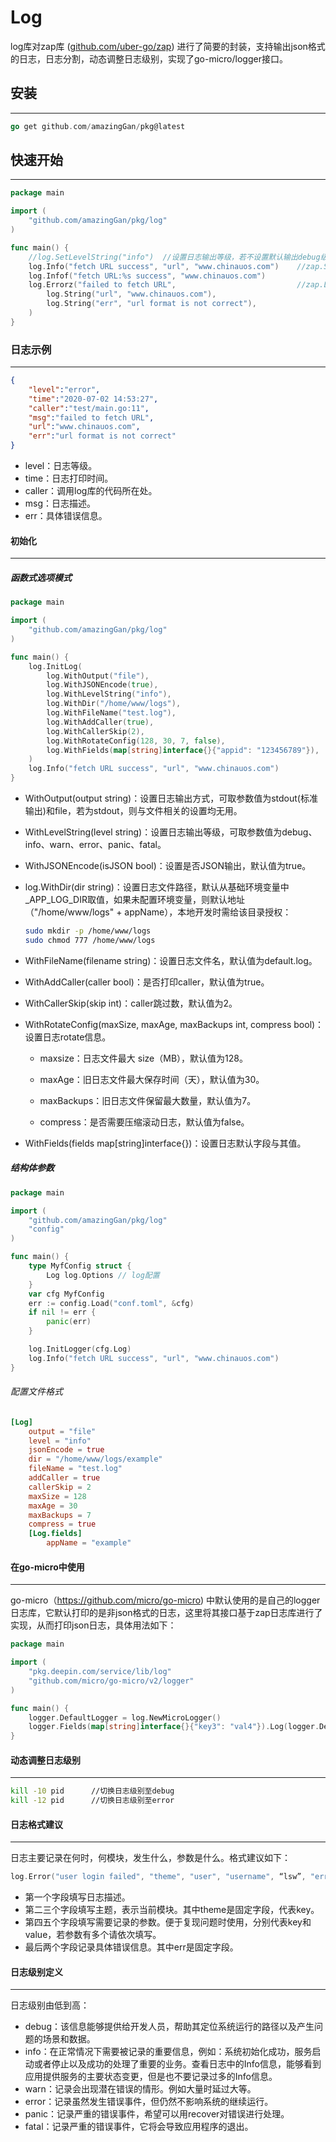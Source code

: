 # Log

log库对zap库 ([github.com/uber-go/zap](http://github.com/uber-go/zap "github.com/uber-go/zap")) 进行了简要的封装，支持输出json格式的日志，日志分割，动态调整日志级别，实现了go-micro/logger接口。

## 安装

------

```go
go get github.com/amazingGan/pkg@latest
```

## 快速开始

------

```go
package main

import (
	"github.com/amazingGan/pkg/log"
)

func main() {
	//log.SetLevelString("info")  //设置日志输出等级，若不设置默认输出debug级别以上的日志
	log.Info("fetch URL success", "url", "www.chinauos.com")    //zap.SugaredLogger 写法
	log.Infof("fetch URL:%s success", "www.chinauos.com")
	log.Errorz("failed to fetch URL",                           //zap.Logger 写法
		log.String("url", "www.chinauos.com"),
		log.String("err", "url format is not correct"),
	)
}
```

### 日志示例

------



```json
{
	"level":"error",
	"time":"2020-07-02 14:53:27",
	"caller":"test/main.go:11",
	"msg":"failed to fetch URL",
	"url":"www.chinauos.com",
	"err":"url format is not correct"
}
```

- level：日志等级。
- time：日志打印时间。
- caller：调用log库的代码所在处。
- msg：日志描述。
- err：具体错误信息。

#### 初始化

------

##### 函数式选项模式

```go
package main

import (
	"github.com/amazingGan/pkg/log"
)

func main() {
	log.InitLog(
		log.WithOutput("file"),
		log.WithJSONEncode(true),
		log.WithLevelString("info"),
		log.WithDir("/home/www/logs"),
		log.WithFileName("test.log"),
		log.WithAddCaller(true),
		log.WithCallerSkip(2),
		log.WithRotateConfig(128, 30, 7, false),
		log.WithFields(map[string]interface{}{"appid": "123456789"}),
	)
	log.Info("fetch URL success", "url", "www.chinauos.com")
}

```

- WithOutput(output string)：设置日志输出方式，可取参数值为stdout(标准输出)和file，若为stdout，则与文件相关的设置均无用。

- WithLevelString(level string)：设置日志输出等级，可取参数值为debug、info、warn、error、panic、fatal。

- WithJSONEncode(isJSON bool)：设置是否JSON输出，默认值为true。

- log.WithDir(dir string)：设置日志文件路径，默认从基础环境变量中_APP_LOG_DIR取值，如果未配置环境变量，则默认地址（"/home/www/logs" + appName），本地开发时需给该目录授权：

  ```bash
  sudo mkdir -p /home/www/logs
  sudo chmod 777 /home/www/logs
  ```

- WithFileName(filename string)：设置日志文件名，默认值为default.log。

- WithAddCaller(caller bool)：是否打印caller，默认值为true。

- WithCallerSkip(skip int)：caller跳过数，默认值为2。

- WithRotateConfig(maxSize, maxAge, maxBackups int, compress bool)：设置日志rotate信息。

  - maxsize：日志文件最大 size（MB），默认值为128。

  - maxAge：旧日志文件最大保存时间（天），默认值为30。

  - maxBackups：旧日志文件保留最大数量，默认值为7。

  - compress：是否需要压缩滚动日志，默认值为false。

- WithFields(fields map[string]interface{})：设置日志默认字段与其值。

##### 结构体参数

```go
package main

import (
	"github.com/amazingGan/pkg/log"
	"config"
)

func main() {
	type MyfConfig struct {
		Log log.Options // log配置
	}
	var cfg MyfConfig
	err := config.Load("conf.toml", &cfg)
	if nil != err {
		panic(err)
	}

	log.InitLogger(cfg.Log)
	log.Info("fetch URL success", "url", "www.chinauos.com")
}

```

###### 配置文件格式

```toml
[Log]
	output = "file"
	level = "info"
	jsonEncode = true
	dir = "/home/www/logs/example"
	fileName = "test.log"
	addCaller = true
	callerSkip = 2
	maxSize = 128
	maxAge = 30
	maxBackups = 7
	compress = true
	[Log.fields]
		appName = "example"
```

#### 在go-micro中使用

------

go-micro（<https://github.com/micro/go-micro>) 中默认使用的是自己的logger日志库，它默认打印的是非json格式的日志，这里将其接口基于zap日志库进行了实现，从而打印json日志，具体用法如下：

```go
package main

import (
	"pkg.deepin.com/service/lib/log"
	"github.com/micro/go-micro/v2/logger"
)

func main() {
	logger.DefaultLogger = log.NewMicroLogger()
	logger.Fields(map[string]interface{}{"key3": "val4"}).Log(logger.DebugLevel, "test_msg")
}
```

#### 动态调整日志级别

------

```bash
kill -10 pid      //切换日志级别至debug
kill -12 pid      //切换日志级别至error
```

#### 日志格式建议

------

日志主要记录在何时，何模块，发生什么，参数是什么。格式建议如下：

```go
log.Error("user login failed", "theme", "user", "username", “lsw”, "err", err.Error())
```

- 第一个字段填写日志描述。
- 第二三个字段填写主题，表示当前模块。其中theme是固定字段，代表key。
- 第四五个字段填写需要记录的参数。便于复现问题时使用，分别代表key和value，若参数有多个请依次填写。
- 最后两个字段记录具体错误信息。其中err是固定字段。

#### 日志级别定义

------

日志级别由低到高：

- debug：该信息能够提供给开发人员，帮助其定位系统运行的路径以及产生问题的场景和数据。
- info：在正常情况下需要被记录的重要信息，例如：系统初始化成功，服务启动或者停止以及成功的处理了重要的业务。查看日志中的Info信息，能够看到应用提供服务的主要状态变更，但是也不要记录过多的Info信息。
- warn：记录会出现潜在错误的情形。例如大量时延过大等。
- error：记录虽然发生错误事件，但仍然不影响系统的继续运行。
- panic：记录严重的错误事件，希望可以用recover对错误进行处理。
- fatal：记录严重的错误事件，它将会导致应用程序的退出。
